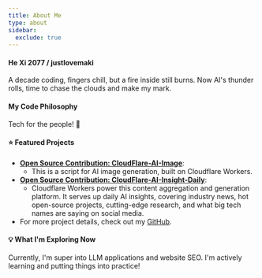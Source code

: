 ```yaml
---
title: About Me
type: about
sidebar:
  exclude: true
---
```

#### He Xi 2077 / justlovemaki

A decade coding, fingers chill, but a fire inside still burns.
Now AI's thunder rolls, time to chase the clouds and make my mark.

#### My Code Philosophy

Tech for the people! 🤝

#### ⭐ Featured Projects

*   **[Open Source Contribution: CloudFlare-AI-Image](https://github.com/justlovemaki/CloudFlare-AI-Image)**:
    *   This is a script for AI image generation, built on Cloudflare Workers.
*   **[Open Source Contribution: CloudFlare-AI-Insight-Daily](https://github.com/justlovemaki/CloudFlare-AI-Insight-Daily)**:
    *   Cloudflare Workers power this content aggregation and generation platform. It serves up daily AI insights, covering industry news, hot open-source projects, cutting-edge research, and what big tech names are saying on social media.
*   For more project details, check out my [GitHub](https://github.com/justlovemaki).

#### 💡 What I'm Exploring Now

Currently, I'm super into LLM applications and website SEO. I'm actively learning and putting things into practice!